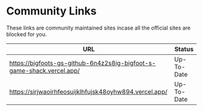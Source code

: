 # Community Links
These links are community maintained sites incase all the official sites are blocked for you.

| URL | Status |
| - | - |
| https://bigfoots-gs-github-6n4z2s8ig-bigfoot-s-game-shack.vercel.app/ | Up-To-Date |
| https://sirjwaoirhfeosuijklhfujsk48oyhw894.vercel.app/ | Up-To-Date |
